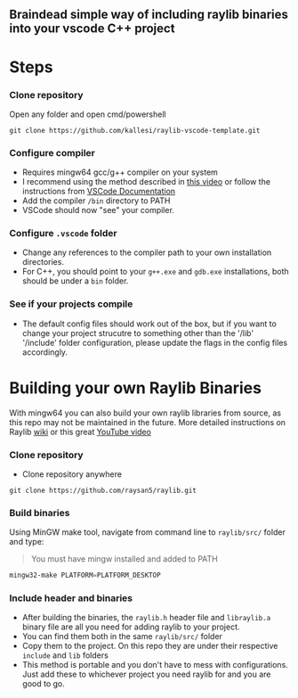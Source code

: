 Braindead simple way of including raylib binaries into your vscode C++ project
---
# Steps
### Clone repository
Open any folder and open cmd/powershell
```git
git clone https://github.com/kallesi/raylib-vscode-template.git
```
### Configure compiler
- Requires mingw64 gcc/g++ compiler on your system
- I recommend using the method described in [this video](https://youtu.be/oC69vlWofJQ?si=SHjvfVYhuTKK9KMV) or follow the instructions from [VSCode Documentation](https://code.visualstudio.com/docs/cpp/config-mingw)
- Add the compiler `/bin` directory to PATH
- VSCode should now "see" your compiler.
### Configure `.vscode` folder
- Change any references to the compiler path to your own installation directories.
- For C++, you should point to your `g++.exe` and `gdb.exe` installations, both should be under a `bin` folder.
### See if your projects compile
- The default config files should work out of the box, but if you want to change your project strucutre to something other than the '/lib' '/include' folder configuration, please update the flags in the config files accordingly.

# Building your own Raylib Binaries
With mingw64 you can also build your own raylib libraries from source, as this repo may not be maintained in the future. More detailed instructions on Raylib [wiki](https://github.com/raysan5/raylib/wiki/Working-on-Windows/_edit) or this great [YouTube video](https://www.youtube.com/watch?v=HPDLTQ4J_zQ)
### Clone repository
- Clone repository anywhere
```git
git clone https://github.com/raysan5/raylib.git
```
### Build binaries
Using MinGW make tool, navigate from command line to `raylib/src/` folder and type:
> You must have mingw installed and added to PATH
```powershell
mingw32-make PLATFORM=PLATFORM_DESKTOP
```
### Include header and binaries
- After building the binaries, the `raylib.h` header file and `libraylib.a` binary file are all you need for adding raylib to your project.
- You can find them both in the same `raylib/src/` folder
- Copy them to the project. On this repo they are under their respective `include` and `lib` folders
- This method is portable and you don't have to mess with configurations. Just add these to whichever project you need raylib for and you are good to go. 

